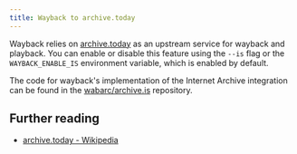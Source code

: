 ```yaml
---
title: Wayback to archive.today
---
```


Wayback relies on [archive.today](https://archive.today/) as an upstream service for wayback and playback.
You can enable or disable this feature using the `--is` flag or the `WAYBACK_ENABLE_IS` environment variable, which is enabled by default.

The code for wayback's implementation of the Internet Archive integration can be found in the [wabarc/archive.is](https://github.com/wabarc/archive.is) repository.

## Further reading

- [archive.today - Wikipedia](https://en.wikipedia.org/wiki/Archive.today)
